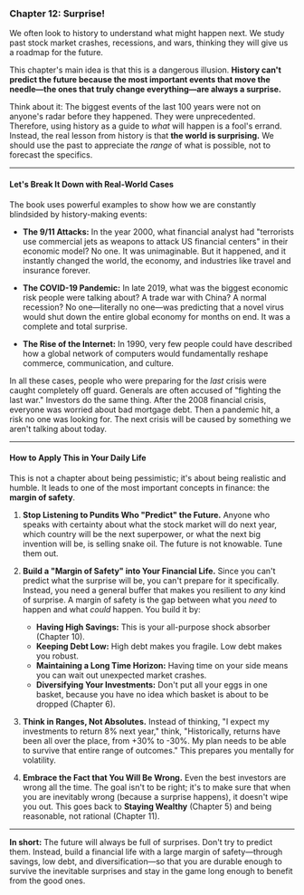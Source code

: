 ### **Chapter 12: Surprise!**

We often look to history to understand what might happen next. We study past stock market crashes, recessions, and wars, thinking they will give us a roadmap for the future.

This chapter's main idea is that this is a dangerous illusion. **History can't predict the future because the most important events that move the needle—the ones that truly change everything—are always a surprise.**

Think about it: The biggest events of the last 100 years were not on anyone's radar before they happened. They were unprecedented. Therefore, using history as a guide to *what* will happen is a fool's errand. Instead, the real lesson from history is that **the world is surprising.** We should use the past to appreciate the *range* of what is possible, not to forecast the specifics.

---

#### **Let's Break It Down with Real-World Cases**

The book uses powerful examples to show how we are constantly blindsided by history-making events:

*   **The 9/11 Attacks:** In the year 2000, what financial analyst had "terrorists use commercial jets as weapons to attack US financial centers" in their economic model? No one. It was unimaginable. But it happened, and it instantly changed the world, the economy, and industries like travel and insurance forever.

*   **The COVID-19 Pandemic:** In late 2019, what was the biggest economic risk people were talking about? A trade war with China? A normal recession? No one—literally no one—was predicting that a novel virus would shut down the entire global economy for months on end. It was a complete and total surprise.

*   **The Rise of the Internet:** In 1990, very few people could have described how a global network of computers would fundamentally reshape commerce, communication, and culture.

In all these cases, people who were preparing for the *last* crisis were caught completely off guard. Generals are often accused of "fighting the last war." Investors do the same thing. After the 2008 financial crisis, everyone was worried about bad mortgage debt. Then a pandemic hit, a risk no one was looking for. The next crisis will be caused by something we aren't talking about today.

---

#### **How to Apply This in Your Daily Life**

This is not a chapter about being pessimistic; it's about being realistic and humble. It leads to one of the most important concepts in finance: the **margin of safety**.

1.  **Stop Listening to Pundits Who "Predict" the Future.** Anyone who speaks with certainty about what the stock market will do next year, which country will be the next superpower, or what the next big invention will be, is selling snake oil. The future is not knowable. Tune them out.

2.  **Build a "Margin of Safety" into Your Financial Life.** Since you can't predict what the surprise will be, you can't prepare for it specifically. Instead, you need a general buffer that makes you resilient to *any* kind of surprise. A margin of safety is the gap between what you *need* to happen and what *could* happen. You build it by:
    *   **Having High Savings:** This is your all-purpose shock absorber (Chapter 10).
    *   **Keeping Debt Low:** High debt makes you fragile. Low debt makes you robust.
    *   **Maintaining a Long Time Horizon:** Having time on your side means you can wait out unexpected market crashes.
    *   **Diversifying Your Investments:** Don't put all your eggs in one basket, because you have no idea which basket is about to be dropped (Chapter 6).

3.  **Think in Ranges, Not Absolutes.** Instead of thinking, "I expect my investments to return 8% next year," think, "Historically, returns have been all over the place, from +30% to -30%. My plan needs to be able to survive that entire range of outcomes." This prepares you mentally for volatility.

4.  **Embrace the Fact that You Will Be Wrong.** Even the best investors are wrong all the time. The goal isn't to be right; it's to make sure that when you are inevitably wrong (because a surprise happens), it doesn't wipe you out. This goes back to **Staying Wealthy** (Chapter 5) and being reasonable, not rational (Chapter 11).

---
**In short:** The future will always be full of surprises. Don't try to predict them. Instead, build a financial life with a large margin of safety—through savings, low debt, and diversification—so that you are durable enough to survive the inevitable surprises and stay in the game long enough to benefit from the good ones.
